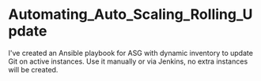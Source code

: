 # Automating_Auto_Scaling_Rolling_Update
I've created an Ansible playbook for ASG with dynamic inventory to update Git on active instances. Use it manually or via Jenkins, no extra instances will be created.

